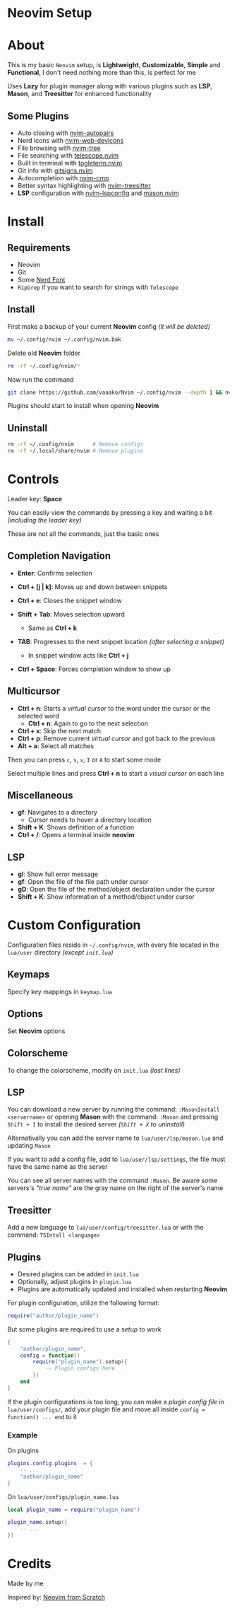 # Neovim Setup

# About
This is my basic `Neovim` setup, is **Lightweight**, **Customizable**, **Simple** and **Functional**,
 I don't need nothing more than this, is perfect for me

Uses **Lazy** for plugin manager along with various plugins such as **LSP**,
 **Mason**, and **Treesitter** for enhanced functionality

## Some Plugins
- Auto closing with [nvim-autopairs](https://github.com/windwp/nvim-autopairs)
- Nerd icons with [nvim-web-devicons](https://github.com/nvim-tree/nvim-web-devicons)
- File browsing with [nvim-tree](https://github.com/nvim-tree/nvim-tree.lua)
- File searching with [telescope.nvim](https://github.com/nvim-telescope/telescope.nvim)
- Built in terminal with [togleterm.nvim](https://github.com/akinsho/toggleterm.nvim)
- Git info with [gitsigns.nvim](https://github.com/lewis6991/gitsigns.nvim)
- Autocompletion with [nvim-cmp](https://github.com/hrsh7th/nvim-cmp)
- Better syntax highlighting with [nvim-treesitter](https://github.com/nvim-treesitter/nvim-treesitter)
- **LSP** configuration with [nvim-lspconfig](https://github.com/neovim/nvim-lspconfig) and [mason.nvim](https://github.com/williamboman/mason.nvim)


# Install
## Requirements
- Neovim
- Git
- Some [Nerd Font](https://www.nerdfonts.com/)
- `RipGrep` if you want to search for strings with `Telescope`


## Install
First make a backup of your current **Neovim** config *(it will be deleted)*

```sh
mv ~/.config/nvim ~/.config/nvim.bak
```

Delete old **Neovim** folder
```sh
rm -rf ~/.config/nvim/*
```

Now run the command
```sh
git clone https://github.com/vaaako/Nvim ~/.config/nvim --depth 1 && nvim
```

Plugins should start to install when opening **Neovim**

## Uninstall
```sh
rm -rf ~/.config/nvim      # Remove configs
rm -rf ~/.local/share/nvim # Remove plugins
```


# Controls
Leader key: **Space**

You can easily view the commands by pressing a key and waiting a bit *(including the leader key)*

These are not all the commands, just the basic ones

## Completion Navigation
- **Enter**: Confirms selection
- **Ctrl + [j | k]**: Moves up and down between snippets
- **Ctrl + e**: Closes the snippet window

- **Shift + Tab**: Moves selection upward
	+ Same as **Ctrl + k**

- **TAB**: Progresses to the next snippet location *(after selecting a snippet)*
	+  In snippet window acts like **Ctrl + j**
- **Ctrl + Space**: Forces completion window to show up

## Multicursor
- **Ctrl + n**: Starts a *virtual cursor* to the word under the cursor or the selected word
    + **Ctrl + n**: Again to go to the next selection
- **Ctrl + x**: Skip the next match
- **Ctrl + p**: Remove current *virtual cursor* and got back to the previous
- **Alt + a**: Select all matches

Then you can press `c`, `s`, `v`, `I` or `A` to start some mode

Select multiple lines and press **Ctrl + n** to start a *visual cursor* on each line

## Miscellaneous
- **gf**: Navigates to a directory
	+ Cursor needs to hover a directory location
- **Shift + K**: Shows definition of a function
- **Ctrl + /**: Opens a terminal inside **neovim**

## LSP
- **gl**: Show full error message
- **gf**: Open the file of the file path under cursor
- **gD**: Open the file of the method/object declaration under the cursor
- **Shift + K**: Show information of a method/object under cursor


# Custom Configuration
Configuration files reside in `~/.config/nvim`, with every file located in the `lua/user` directory
 *(except `init.lua`)*

## Keymaps
Specify key mappings in `keymap.lua`

## Options
Set **Neovim** options

## Colorscheme
To change the colorscheme, modify on `init.lua` *(last lines)*

## LSP
You can download a new server by running the command: `:MasonInstall <servername>` or
 opening **Mason** with the command: `:Mason` and pressing `Shift + I` to install the desired
 server *(`Shift + X` to uninstall)*

Alternativally you can add the server name to `lua/user/lsp/mason.lua` and updating `Mason`

If you want to add a config file, add to `lua/user/lsp/settings`, the file must have the same name as the server

You can see all server names with the command `:Mason`. Be aware some servers's *"true name"* are the gray name on the right of the server's name

## Treesitter
Add a new language to `lua/user/config/treesitter.lua` or with the command: `TSIntall <language>`

## Plugins
- Desired plugins can be added in `init.lua`
- Optionally, adjust plugins in `plugin.lua`
- Plugins are automatically updated and installed when restarting **Neovim**


For plugin configuration, utilize the following format:
```lua
require("author/plugin_name")
```

But some plugins are required to use a *setup* to work

```lua
{
	"author/plugin_name",
	config = function()
		require("plugin_name").setup({ 
			-- Plugin configs here
		})
	end
}
```

If the plugin configurations is too long, you can make a *plugin config file* in `lua/user/configs/`,
 add your plugin file and move all inside `config = function() ... end` to it

### Example
On plugins
```lua
plugins.config.plugins  = {
	-- ...
	"author/plugin_name"
}
```

On `lua/user/configs/plugin_name.lua`
```lua
local plugin_name = require("plugin_name")

plugin_name.setup({
	-- ...
})
```

# Credits
Made by me

Inspired by: [Neovim from Scratch](https://github.com/LunarVim/Neovim-from-scratch/)
